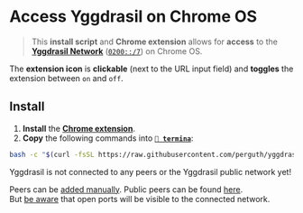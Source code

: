 # Access Yggdrasil on Chrome OS

> This **install script** and **Chrome extension** allows for **access** to the **[Yggdrasil Network](https://yggdrasil-network.github.io/)** ([`0200::/7`](https://yggdrasil-network.github.io/2018/07/28/addressing.html)) on Chrome OS.

The **extension icon** is **clickable** (next to the URL input field) and **toggles** the extension between `on` and `off`.

## Install

1. **Install** the **[Chrome extension](https://chrome.google.com/webstore/detail/yggdrasil-via-%60localhost8/hcgljgobhoaeojnhikfmnhdpmgbmflec)**.
1. **Copy** the following commands into **[`🔣 termina`](https://support.google.com/chromebook/thread/565904)**:

```bash
bash -c "$(curl -fsSL https://raw.githubusercontent.com/perguth/yggdrasil-chromeos/master/setup.sh)"
```

Yggdrasil is not connected to any peers or the Yggdrasil public network yet!

Peers can be [added manually](https://yggdrasil-network.github.io/configuration.html#manually-connecting-to-peers). Public peers can be found [here](https://github.com/yggdrasil-network/public-peers). \
But [be aware](https://yggdrasil-network.github.io/faq.html#will-my-machine-be-exposed-to-other-users-of-the-network) that open ports will be visible to the connected network.
